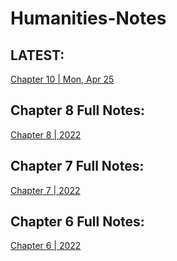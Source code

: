 # Humanities-Notes

## LATEST:
[Chapter 10 | Mon, Apr 25](https://github.com/Uriasej/Humanities-Notes/blob/main/2nd%20Semester/Chapter-10/Chapter-10.md#monday-april-25-2022)

## Chapter 8 Full Notes:
[Chapter 8 | 2022](https://github.com/Uriasej/Humanities-Notes/blob/main/2nd%20Semester/Chapter-8/Chapter-8.md#renaissance-and-reformation-in-the-north)

## Chapter 7 Full Notes:
[Chapter 7 | 2022](https://github.com/Uriasej/Humanities-Notes/blob/main/2nd%20Semester/Chapter-7/Chapter-7.md#the-renaissance)

## Chapter 6 Full Notes:
[Chapter 6 | 2022](https://github.com/Uriasej/Humanities-Notes/blob/main/2nd%20Semester/Chapter-6/Chapter6-Full.md#the-gothic-and-the-rebrith-of-naturalism)

